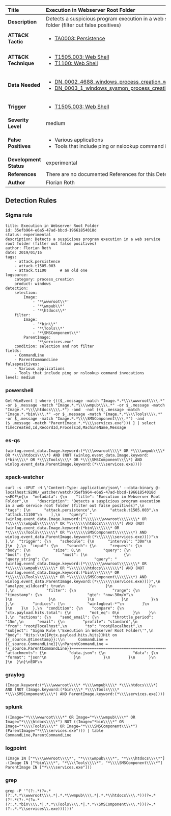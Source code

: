 | Title                    | Execution in Webserver Root Folder       |
|:-------------------------|:------------------|
| **Description**          | Detects a suspicious program execution in a web service root folder (filter out false positives) |
| **ATT&amp;CK Tactic**    |  <ul><li>[TA0003: Persistence](https://attack.mitre.org/tactics/TA0003)</li></ul>  |
| **ATT&amp;CK Technique** | <ul><li>[T1505.003: Web Shell](https://attack.mitre.org/techniques/T1505/003)</li><li>[T1100: Web Shell](https://attack.mitre.org/techniques/T1100)</li></ul>  |
| **Data Needed**          | <ul><li>[DN_0002_4688_windows_process_creation_with_commandline](../Data_Needed/DN_0002_4688_windows_process_creation_with_commandline.md)</li><li>[DN_0003_1_windows_sysmon_process_creation](../Data_Needed/DN_0003_1_windows_sysmon_process_creation.md)</li></ul>  |
| **Trigger**              | <ul><li>[T1505.003: Web Shell](../Triggers/T1505.003.md)</li></ul>  |
| **Severity Level**       | medium |
| **False Positives**      | <ul><li>Various applications</li><li>Tools that include ping or nslookup command invocations</li></ul>  |
| **Development Status**   | experimental |
| **References**           |  There are no documented References for this Detection Rule yet  |
| **Author**               | Florian Roth |


## Detection Rules

### Sigma rule

```
title: Execution in Webserver Root Folder
id: 35efb964-e6a5-47ad-bbcd-19661854018d
status: experimental
description: Detects a suspicious program execution in a web service root folder (filter out false positives)
author: Florian Roth
date: 2019/01/16
tags:
    - attack.persistence
    - attack.t1505.003
    - attack.t1100      # an old one
logsource:
    category: process_creation
    product: windows
detection:
    selection:
        Image:
            - '*\wwwroot\\*'
            - '*\wmpub\\*'
            - '*\htdocs\\*'
    filter:
        Image:
            - '*bin\\*'
            - '*\Tools\\*'
            - '*\SMSComponent\\*'
        ParentImage:
            - '*\services.exe'
    condition: selection and not filter
fields:
    - CommandLine
    - ParentCommandLine
falsepositives:
    - Various applications
    - Tools that include ping or nslookup command invocations
level: medium

```





### powershell
    
```
Get-WinEvent | where {(($_.message -match "Image.*.*\\\\wwwroot\\\\.*" -or $_.message -match "Image.*.*\\\\wmpub\\\\.*" -or $_.message -match "Image.*.*\\\\htdocs\\\\.*") -and  -not (($_.message -match "Image.*.*bin\\\\.*" -or $_.message -match "Image.*.*\\\\Tools\\\\.*" -or $_.message -match "Image.*.*\\\\SMSComponent\\\\.*") -and ($_.message -match "ParentImage.*.*\\\\services.exe"))) } | select TimeCreated,Id,RecordId,ProcessId,MachineName,Message
```


### es-qs
    
```
(winlog.event_data.Image.keyword:(*\\\\wwwroot\\\\* OR *\\\\wmpub\\\\* OR *\\\\htdocs\\\\*) AND (NOT (winlog.event_data.Image.keyword:(*bin\\\\* OR *\\\\Tools\\\\* OR *\\\\SMSComponent\\\\*) AND winlog.event_data.ParentImage.keyword:(*\\\\services.exe))))
```


### xpack-watcher
    
```
curl -s -XPUT -H \'Content-Type: application/json\' --data-binary @- localhost:9200/_watcher/watch/35efb964-e6a5-47ad-bbcd-19661854018d <<EOF\n{\n  "metadata": {\n    "title": "Execution in Webserver Root Folder",\n    "description": "Detects a suspicious program execution in a web service root folder (filter out false positives)",\n    "tags": [\n      "attack.persistence",\n      "attack.t1505.003",\n      "attack.t1100"\n    ],\n    "query": "(winlog.event_data.Image.keyword:(*\\\\\\\\wwwroot\\\\\\\\* OR *\\\\\\\\wmpub\\\\\\\\* OR *\\\\\\\\htdocs\\\\\\\\*) AND (NOT (winlog.event_data.Image.keyword:(*bin\\\\\\\\* OR *\\\\\\\\Tools\\\\\\\\* OR *\\\\\\\\SMSComponent\\\\\\\\*) AND winlog.event_data.ParentImage.keyword:(*\\\\\\\\services.exe))))"\n  },\n  "trigger": {\n    "schedule": {\n      "interval": "30m"\n    }\n  },\n  "input": {\n    "search": {\n      "request": {\n        "body": {\n          "size": 0,\n          "query": {\n            "bool": {\n              "must": [\n                {\n                  "query_string": {\n                    "query": "(winlog.event_data.Image.keyword:(*\\\\\\\\wwwroot\\\\\\\\* OR *\\\\\\\\wmpub\\\\\\\\* OR *\\\\\\\\htdocs\\\\\\\\*) AND (NOT (winlog.event_data.Image.keyword:(*bin\\\\\\\\* OR *\\\\\\\\Tools\\\\\\\\* OR *\\\\\\\\SMSComponent\\\\\\\\*) AND winlog.event_data.ParentImage.keyword:(*\\\\\\\\services.exe))))",\n                    "analyze_wildcard": true\n                  }\n                }\n              ],\n              "filter": {\n                "range": {\n                  "timestamp": {\n                    "gte": "now-30m/m"\n                  }\n                }\n              }\n            }\n          }\n        },\n        "indices": [\n          "winlogbeat-*"\n        ]\n      }\n    }\n  },\n  "condition": {\n    "compare": {\n      "ctx.payload.hits.total": {\n        "not_eq": 0\n      }\n    }\n  },\n  "actions": {\n    "send_email": {\n      "throttle_period": "15m",\n      "email": {\n        "profile": "standard",\n        "from": "root@localhost",\n        "to": "root@localhost",\n        "subject": "Sigma Rule \'Execution in Webserver Root Folder\'",\n        "body": "Hits:\\n{{#ctx.payload.hits.hits}}Hit on {{_source.@timestamp}}:\\n      CommandLine = {{_source.CommandLine}}\\nParentCommandLine = {{_source.ParentCommandLine}}================================================================================\\n{{/ctx.payload.hits.hits}}",\n        "attachments": {\n          "data.json": {\n            "data": {\n              "format": "json"\n            }\n          }\n        }\n      }\n    }\n  }\n}\nEOF\n
```


### graylog
    
```
(Image.keyword:(*\\\\wwwroot\\\\* *\\\\wmpub\\\\* *\\\\htdocs\\\\*) AND (NOT (Image.keyword:(*bin\\\\* *\\\\Tools\\\\* *\\\\SMSComponent\\\\*) AND ParentImage.keyword:(*\\\\services.exe))))
```


### splunk
    
```
((Image="*\\\\wwwroot\\\\*" OR Image="*\\\\wmpub\\\\*" OR Image="*\\\\htdocs\\\\*") NOT ((Image="*bin\\\\*" OR Image="*\\\\Tools\\\\*" OR Image="*\\\\SMSComponent\\\\*") (ParentImage="*\\\\services.exe"))) | table CommandLine,ParentCommandLine
```


### logpoint
    
```
(Image IN ["*\\\\wwwroot\\\\*", "*\\\\wmpub\\\\*", "*\\\\htdocs\\\\*"]  -(Image IN ["*bin\\\\*", "*\\\\Tools\\\\*", "*\\\\SMSComponent\\\\*"] ParentImage IN ["*\\\\services.exe"]))
```


### grep
    
```
grep -P '^(?:.*(?=.*(?:.*.*\\wwwroot\\\\.*|.*.*\\wmpub\\\\.*|.*.*\\htdocs\\\\.*))(?=.*(?!.*(?:.*(?=.*(?:.*.*bin\\\\.*|.*.*\\Tools\\\\.*|.*.*\\SMSComponent\\\\.*))(?=.*(?:.*.*\\services\\.exe))))))'
```



